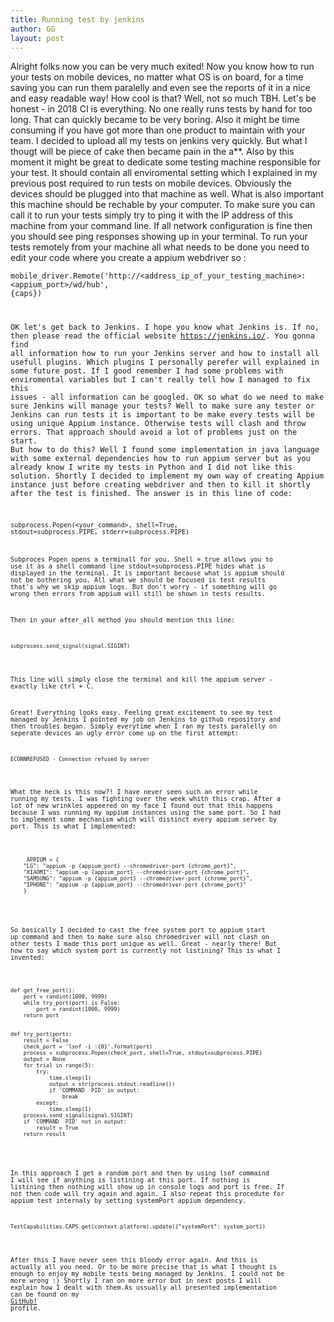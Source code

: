 ```yaml
---
title: Running test by jenkins
author: GG
layout: post
---
```


Alright folks now you can be very much exited! Now you know how to run your tests on mobile devices, no matter what OS is on board, for a time saving you can run them paralelly and even see the reports of it in a nice and easy readable way!
How cool is that? Well, not so much TBH.
Let's be honest - in 2018 CI is everything. No one really runs tests by hand for too long. That can quickly became to be very boring. Also it might be time consuming if you have got more than one product to maintain with your team.
I decided to upload all my tests on jenkins very quickly. But what I thougt will be piece of cake then became pain in the a**.
Also by this moment it might be great to dedicate some testing machine responsible for your test. It should contain all enviromental setting which I explained in my previous post required to run tests on mobile devices. Obviously the devices should be plugged into that machine as well.
What is also important this machine should be rechable by your computer. To make sure you can call it to run your tests simply try to ping it with the IP address of this machine from your command line. If all network configuration is fine then you should see ping responses showing up in your terminal.
To run your tests remotely from your machine all what needs to be done you need to edit your code where you create a appium webdriver so :

<code>mobile_driver.Remote('http://<address_ip_of_your_testing_machine>:<appium_port>/wd/hub', {caps})		
	
OK let's get back to Jenkins. I hope you know what Jenkins is. If no, then please read the official website <a href="https://jenkins.io/">https://jenkins.io/</a>. You gonna find all information how to run your Jenkins server and how to install all usefull plugins. 
Which plugins I personally perefer will explained in some future post.
If I good remember I had some problems with enviromental variables but I can't really tell how I managed to fix this issues - all information can be googled.
OK so what do we need to make sure Jenkins will manage your tests? Well to make sure any tester or Jenkins can run tests it is important to be make every tests will be using unique Appium instance. Otherwise tests will clash and throw errors.
That approach should avoid a lot of problems just on the start. But how to do this? Well I found some implementation in java language with some external dependencies how to run appium server but as you already know I write my tests in Python and I did not like this solution.
Shortly I decided to implement my own way of creating Appium instance just before creating webdriver and then to kill it shortly after the test is finished. The answer is in this line of code:

<code>subprocess.Popen(<your_command>, shell=True, stdout=subprocess.PIPE, stderr=subprocess.PIPE)
 
 Subproces Popen opens a terminall for you. Shell = true allows you to use it as a shell command line stdout=subprocess.PIPE hides what is displayed in the terminal. It is important because what is appium should not be bothering you. All what we should be focused is test results that's why we skip appium logs.
 But don't worry - if something will go wrong then errors from appium will still be shown in tests results.
 
 Then in your after_all method you should mention this line:
 
<pre><code>subprocess.send_signal(signal.SIGINT)</code></pre>

 This line will simply close the terminal and kill the appium server - exactly like ctrl + C.
 
 Great! Everything looks easy. Feeling great excitement to see my test managed by Jenkins I pointed my job on Jenkins to github repository and then troubles began. Simply everytime when I ran my tests paralelly on seperate devices an ugly error come up on the first attempt:
 
<pre><code>ECONNREFUSED - Connection refused by server</code></pre>
 
 What the heck is this now?! I have never seen such an error while running my tests. I was fighting over the week whith this crap. 
	After a lot of new wrinkles appeered on my face I found out that this happens because I was running my appium instances using the same port.
 So I had to implement some mechanism which will distinct every appium server by port. This is what I implemented:
 
<pre>
	<code>
	 APPIUM = {
	"LG": "appium -p {appium_port} --chromedriver-port {chrome_port}",
	"XIAOMI": "appium -p {appium_port} --chromedriver-port {chrome_port}",
	"SAMSUNG": "appium -p {appium_port} --chromedriver-port {chrome_port}",
	"IPHONE": "appium -p {appium_port} --chromedriver-port {chrome_port}"
	}
	</code>
</pre>

So basically I decided to cast the free system port to appium start up command and then to make sure also chromedriver will not clash on other tests I made this port unique as well. Great - nearly there!
But how to say which system port is currently not listining? This is what I invented:

<pre>
	<code>
def get_free_port():
	port = randint(1000, 9999)
	while try_port(port) is False:
		port = randint(1000, 9999)
	return port


def try_port(port):
	result = False
	check_port = 'lsof -i :{0}'.format(port)
	process = subprocess.Popen(check_port, shell=True, stdout=subprocess.PIPE)
	output = None
	for trial in range(5):
		try:
			time.sleep(1)
			output = str(process.stdout.readline())
			if 'COMMAND  PID' in output:
				break
		except:
			time.sleep(1)
	process.send_signal(signal.SIGINT)
	if 'COMMAND  PID' not in output:
		result = True
	return result	
	</code>
</pre>

In this approach I get a random port and then by using lsof commaind I will see if anything is listining at this port. If nothing is listining then nothing will show up in console logs and port is free. 
If not then code will try again and again. I also repeat this procedute for appium test internaly by setting systemPort appium dependency.

<pre><code>TestCapabilities.CAPS.get(context.platform).update({"systemPort": system_port})</code></pre>
 
After this I have never seen this bloody error again.
And this is actually all you need. Or to be more precise that is what I thought is enough to enjoy my mobile tests being managed by Jenkins. I could not be more wrong :) Shortly I ran on more error but in next posts I will explain how I dealt with them.As ussually all presented implementation can be found on my <a href="https://github.com/appiumator/appmation1/branches">GitHub!</a> profile.
 

